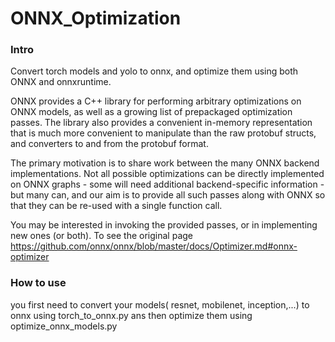 # ONNX_Optimization
### Intro
Convert torch models and yolo to onnx, and optimize them using both ONNX and onnxruntime.

ONNX provides a C++ library for performing arbitrary optimizations on ONNX models, as well as a growing list of prepackaged optimization passes. The library also provides a convenient in-memory representation that is much more convenient to manipulate than the raw protobuf structs, and converters to and from the protobuf format.

The primary motivation is to share work between the many ONNX backend implementations. Not all possible optimizations can be directly implemented on ONNX graphs - some will need additional backend-specific information - but many can, and our aim is to provide all such passes along with ONNX so that they can be re-used with a single function call.

You may be interested in invoking the provided passes, or in implementing new ones (or both). 
To see the original page https://github.com/onnx/onnx/blob/master/docs/Optimizer.md#onnx-optimizer

###  How to use
you first need to convert your models( resnet, mobilenet, inception,...) to onnx using torch_to_onnx.py ans then optimize them using optimize_onnx_models.py
